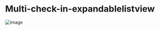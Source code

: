 Multi-check-in-expandablelistview
=================================
![image](https://raw.github.com/swingseagull/Multi-check-in-expandablelistview/master/multicheck-expandablelistview.png)